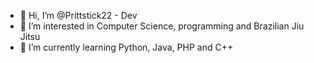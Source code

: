 - 👋 Hi, I’m @Prittstick22 - Dev
- 👀 I’m interested in Computer Science, programming and Brazilian Jiu Jitsu
- 🌱 I’m currently learning Python, Java, PHP and C++

<!---
Prittstick22/Prittstick22 is a ✨ special ✨ repository because its `README.md` (this file) appears on your GitHub profile.
You can click the Preview link to take a look at your changes.
--->
